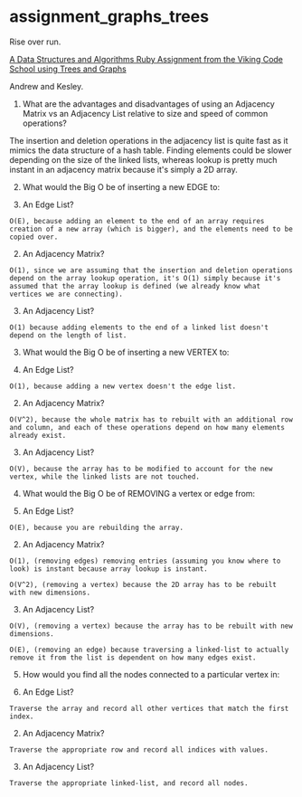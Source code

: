 # assignment_graphs_trees
Rise over run.

[A Data Structures and Algorithms Ruby Assignment from the Viking Code School using Trees and Graphs](http://www.vikingcodeschool.com)

Andrew and Kesley.

1. What are the advantages and disadvantages of using an Adjacency Matrix vs an Adjacency List relative to size and speed of common operations?

The insertion and deletion operations in the adjacency list is quite fast as it mimics the data structure of a hash table. Finding elements could be slower depending on the size of the linked lists, whereas lookup is pretty much instant in an adjacency matrix because it's simply a 2D array.

2. What would the Big O be of inserting a new EDGE to:

  1. An Edge List?

    O(E), because adding an element to the end of an array requires creation of a new array (which is bigger), and the elements need to be copied over.

  2. An Adjacency Matrix?

    O(1), since we are assuming that the insertion and deletion operations depend on the array lookup operation, it's O(1) simply because it's assumed that the array lookup is defined (we already know what vertices we are connecting).


  3. An Adjacency List?

    O(1) because adding elements to the end of a linked list doesn't depend on the length of list.

3. What would the Big O be of inserting a new VERTEX to:

  1. An Edge List?

    O(1), because adding a new vertex doesn't the edge list.

  2. An Adjacency Matrix?

    O(V^2), because the whole matrix has to rebuilt with an additional row and column, and each of these operations depend on how many elements already exist.

  3. An Adjacency List?

    O(V), because the array has to be modified to account for the new vertex, while the linked lists are not touched.

4. What would the Big O be of REMOVING a vertex or edge from:

  1. An Edge List?

    O(E), because you are rebuilding the array.

  2. An Adjacency Matrix?

    O(1), (removing edges) removing entries (assuming you know where to look) is instant because array lookup is instant.

    O(V^2), (removing a vertex) because the 2D array has to be rebuilt with new dimensions.

  3. An Adjacency List?

    O(V), (removing a vertex) because the array has to be rebuilt with new dimensions.

    O(E), (removing an edge) because traversing a linked-list to actually remove it from the list is dependent on how many edges exist.

5. How would you find all the nodes connected to a particular vertex in:

  1. An Edge List?

    Traverse the array and record all other vertices that match the first index.

  2. An Adjacency Matrix?

    Traverse the appropriate row and record all indices with values.

  3. An Adjacency List?

    Traverse the appropriate linked-list, and record all nodes.

